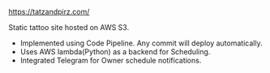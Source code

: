 https://tatzandpirz.com/

Static tattoo site hosted on AWS S3.
- Implemented using Code Pipeline. Any commit will deploy automatically.
- Uses AWS lambda(Python) as a backend for Scheduling.
- Integrated Telegram for Owner schedule notifications.
